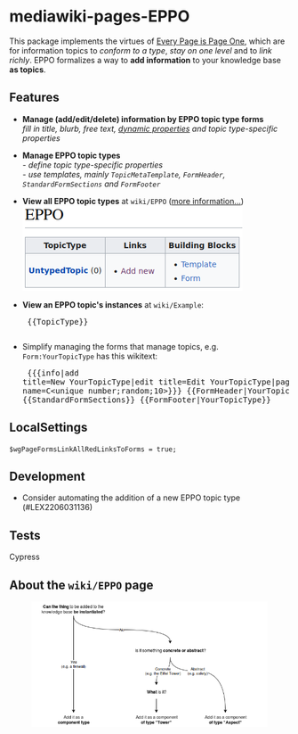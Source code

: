 # mediawiki-pages-EPPO

This package implements the virtues of [Every Page is Page One](https://everypageispageone.com/the-book/), which are for information topics to *conform to a type*, *stay on one level* and to *link richly*. EPPO formalizes a way to **add information** to your knowledge base **as topics**.

## Features

* **Manage (add/edit/delete) information by EPPO topic type forms**<br/>*fill in title, blurb, free text, [dynamic properties](https://github.com/dataspects/mediawiki-pages-DynamicProperties) and topic type-specific properties*
* **Manage EPPO topic types**<br/>- *define topic type-specific properties*<br/>- *use templates, mainly `TopicMetaTemplate`, `FormHeader`, `StandardFormSections` and `FormFooter`*
* **View all EPPO topic types** at `wiki/EPPO` (<a href="#about-the-wiki-eppo-page">more information&hellip;</a>)<br/>
  ![](readme_images/2206031055.png)  

* **View an EPPO topic's instances** at `wiki/Example`:<pre>
{{TopicType}}
</pre>

* Simplify managing the forms that manage topics, e.g. `Form:YourTopicType` has this wikitext:<pre>
{{{info|add title=New YourTopicType|edit title=Edit YourTopicType|page name=C<unique number;random;10>}}}
{{FormHeader|YourTopicType}}
{{StandardFormSections}}
{{FormFooter|YourTopicType}}
</pre>

## LocalSettings
```
$wgPageFormsLinkAllRedLinksToForms = true;
```

## Development

* Consider automating the addition of a new EPPO topic type (#LEX2206031136)

## Tests

Cypress


## <a id="about-the-wiki-eppo-page"></a>About the `wiki/EPPO` page
<figure>
  <img src="readme_images/2206031129.png" style="background-color:white;"/>
  <figcaption></figcaption>
</figure>